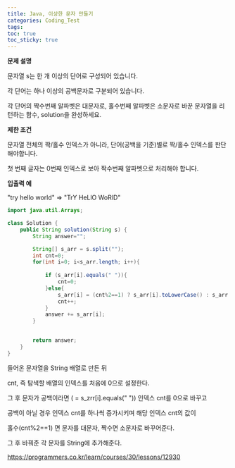 ```yaml
---
title: Java, 이상한 문자 만들기
categories: Coding_Test
tags: 
toc: true
toc_sticky: true
---
```


**문제 설명**  

문자열 s는 한 개 이상의 단어로 구성되어 있습니다. 

각 단어는 하나 이상의 공백문자로 구분되어 있습니다. 

각 단어의 짝수번째 알파벳은 대문자로, 홀수번째 알파벳은 소문자로 바꾼 문자열을 리턴하는 함수, solution을 완성하세요.

**제한 조건**

문자열 전체의 짝/홀수 인덱스가 아니라, 단어(공백을 기준)별로 짝/홀수 인덱스를 판단해야합니다.

첫 번째 글자는 0번째 인덱스로 보아 짝수번째 알파벳으로 처리해야 합니다.

**입출력 예**

"try hello world"	=> "TrY HeLlO WoRlD"

```java
import java.util.Arrays;

class Solution {
    public String solution(String s) {
        String answer="";

        String[] s_arr = s.split("");
        int cnt=0;
        for(int i=0; i<s_arr.length; i++){
            
            if (s_arr[i].equals(" ")){
                cnt=0;
            }else{
                s_arr[i] = (cnt%2==1) ? s_arr[i].toLowerCase() : s_arr[i].toUpperCase();
                cnt++;            
            }
            answer += s_arr[i];
        }

        
        return answer;
    }
}
```
들어온 문자열을 String 배열로 만든 뒤 

cnt, 즉 탐색할 배열의 인덱스를 처음에 0으로 설정한다. 

그 후 문자가 공백이라면 ( = s_zrr[i].equals(" ")) 인덱스 cnt를 0으로 바꾸고

공백이 아닐 경우 인덱스 cnt를 하나씩 증가시키며 해당 인덱스 cnt의 값이 

홀수(cnt%2==1) 면 문자를 대문자, 짝수면 소문자로 바꾸어준다.

그 후 바꿔준 각 문자를 String에 추가해준다.


https://programmers.co.kr/learn/courses/30/lessons/12930